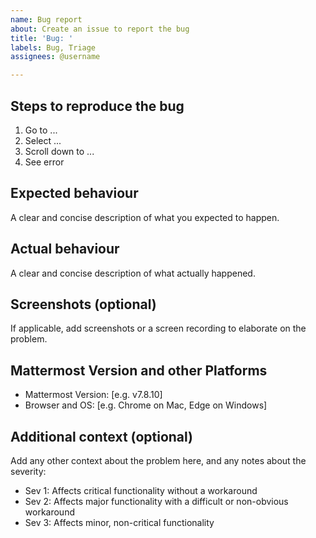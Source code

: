 ```yaml
---
name: Bug report
about: Create an issue to report the bug
title: 'Bug: '
labels: Bug, Triage
assignees: @username

---
```


## Steps to reproduce the bug

1. Go to ...
2. Select  ...
3. Scroll down to ...
4. See error

## Expected behaviour

A clear and concise description of what you expected to happen.

## Actual behaviour

A clear and concise description of what actually happened.

## Screenshots (optional)

If applicable, add screenshots or a screen recording to elaborate on the problem.

## Mattermost Version and other Platforms

 - Mattermost Version: [e.g. v7.8.10]
 - Browser and OS: [e.g. Chrome on Mac, Edge on Windows]

## Additional context (optional)

Add any other context about the problem here, and any notes about the severity:
* Sev 1: Affects critical functionality without a workaround
* Sev 2: Affects major functionality with a difficult or non-obvious workaround
* Sev 3: Affects minor, non-critical functionality
